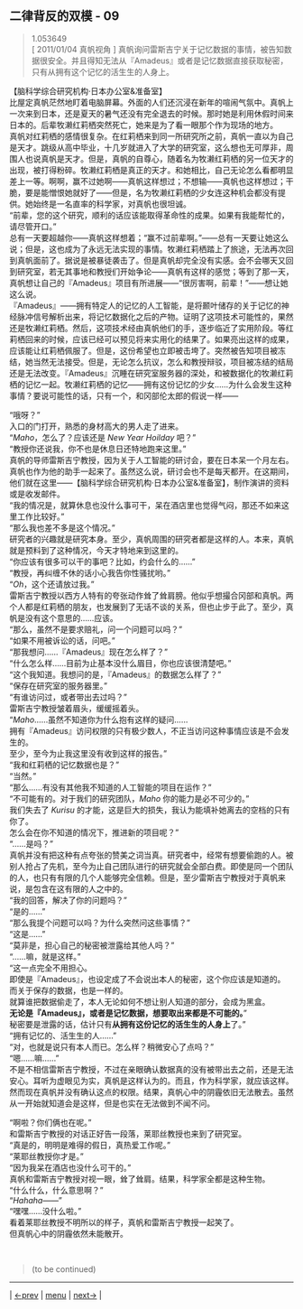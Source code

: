 ## 二律背反的双模 - 09
> 1.053649  
> [ 2011/01/04 真帆视角 ] 真帆询问雷斯吉宁关于记忆数据的事情，被告知数据很安全。并且得知无法从『Amadeus』或者是记忆数据直接获取秘密，只有从拥有这个记忆的活生生的人身上。  

【脑科学综合研究机构·日本办公室&准备室】  
比屋定真帆茫然地盯着电脑屏幕。外面的人们还沉浸在新年的喧闹气氛中。真帆上一次来到日本，还是夏天的暑气还没有完全退去的时候。那时她是利用休假时间来日本的。后辈牧濑红莉栖突然死亡，她来是为了看一眼那个作为现场的地方。  
真帆对红莉栖的感情很复杂。在红莉栖来到同一所研究所之前，真帆一直以为自己是天才。跳级从高中毕业，十几岁就进入了大学的研究室，这么想也无可厚非，周围人也说真帆是天才。但是，真帆的自尊心，随着名为牧濑红莉栖的另一位天才的出现，被打得粉碎。牧濑红莉栖是真正的天才。和她相比，自己无论怎么看都明显差上一等。啊啊，赢不过她啊——真帆这样想过；不想输——真帆也这样想过；干脆，要是能憎恨她就好了——但是，名为牧濑红莉栖的少女连这种机会都没有提供。她始终是一名直率的科学家，对真帆也很坦诚。  
“前辈，您的这个研究，顺利的话应该能取得革命性的成果。如果有我能帮忙的，请尽管开口。”  
总有一天要超越你——真帆这样想着；“赢不过前辈啊。”——总有一天要让她这么说；但是，这也成为了永远无法实现的事情。牧濑红莉栖踏上了旅途，无法再次回到真帆面前了。据说是被暴徒袭击了。但是真帆却完全没有实感。会不会哪天又回到研究室，若无其事地和教授们开始争论——真帆有这样的感觉；等到了那一天，真帆想让自己的『Amadeus』项目有所进展——“很厉害啊，前辈！”——想让她这么说。  
『Amadeus』——拥有特定人的记忆的人工智能，是将颞叶储存的关于记忆的神经脉冲信号解析出来，将记忆数据化之后的产物。证明了这项技术可能性的，果然还是牧濑红莉栖。然后，这项技术经由真帆他们的手，逐步临近了实用阶段。等红莉栖回来的时候，应该已经可以预见将来实用化的结果了。如果亮出这样的成果，应该能让红莉栖佩服了。但是，这份希望也立即被击垮了。突然被告知项目被冻结，她当然无法接受。但是，无论怎么抗议，怎么和教授辩驳，项目被冻结的结局还是无法改变。『Amadeus』沉睡在研究室服务器的深处，和被数据化的牧濑红莉栖的记忆一起。牧濑红莉栖的记忆——拥有这份记忆的少女……为什么会发生这种事情？要说可能性的话，只有一个，和冈部伦太郎的假说一样——  

“哦呀？”  
入口的门打开，熟悉的身材高大的男人走了进来。  
“*Maho*，怎么了？应该还是 *New Year Hoilday* 吧？”  
“教授你还说我，你不也是休息日还特地跑来这里。”  
真帆的导师雷斯吉宁教授，因为关于人工智能的研讨会，要在日本呆一个月左右。真帆也作为他的助手一起来了。虽然这么说，研讨会也不是每天都开。在这期间，他们就在这里——【脑科学综合研究机构·日本办公室&准备室】，制作演讲的资料或是收发邮件。  
“我的情况是，就算休息也没什么事可干，呆在酒店里也觉得气闷，那还不如来这里工作比较好。”  
“那么我也差不多是这个情况。”  
研究者的兴趣就是研究本身。至少，真帆周围的研究者都是这样的人。本来，真帆就是预料到了这种情况，今天才特地来到这里的。  
“你应该有很多可以干的事吧？比如，约会什么的……”  
“教授，再纠缠不休的话小心我告你性骚扰哟。”  
“*Oh*，这个还请放过我。”  
雷斯吉宁教授以西方人特有的夸张动作耸了耸肩膀。他似乎想撮合冈部和真帆。两个人都是红莉栖的朋友，也发展到了无话不谈的关系，但也止步于此了。至少，真帆是没有这个意思的……应该。  
“那么，虽然不是要求赔礼，问一个问题可以吗？”  
“如果不用被诉讼的话，问吧。”  
“那我想问……『Amadeus』现在怎么样了？”  
“什么怎么样……目前为止基本没什么眉目，你也应该很清楚吧。”  
“这个我知道。我想问的是，『Amadeus』的数据怎么样了？”  
“保存在研究室的服务器里。”  
“有谁访问过，或者带出去过吗？”  
雷斯吉宁教授皱着眉头，缓缓摇着头。  
“*Maho*……虽然不知道你为什么抱有这样的疑问……  
 拥有『Amadeus』访问权限的只有极少数人，不正当访问这种事情应该是不会发生的。  
 至少，至今为止我这里没有收到这样的报告。”  
“我和红莉栖的记忆数据也是？”  
“当然。”  
“那么……有没有其他我不知道的人工智能的项目在运作？”  
“不可能有的。对于我们的研究团队，*Maho* 你的能力是必不可少的。”  
 我们失去了 *Kurisu* 的才能，这是巨大的损失，我认为能填补她离去的空档的只有你了。  
 怎么会在你不知道的情况下，推进新的项目呢？”  
“……是吗？”  
真帆并没有把这种有点夸张的赞美之词当真。研究者中，经常有想要偷跑的人。被别人抢占了先机，至今为止自己团队进行的研究就会全部白费。即使是同一个团队的人，也只有有限的几个人能够完全信赖。但是，至少雷斯吉宁教授对于真帆来说，是包含在这有限的人之中的。  
“我的回答，解决了你的问题吗？”  
“是的……”  
“那么我提个问题可以吗？为什么突然问这些事情？”  
“这是……”  
“莫非是，担心自己的秘密被泄露给其他人吗？”  
“……嘛，就是这样。”  
“这一点完全不用担心。  
 即使是『Amadeus』，也设定成了不会说出本人的秘密，这个你应该是知道的。  
 而关于保存的数据，也是一样的。  
 就算谁把数据偷走了，本人无论如何不想让别人知道的部分，会成为黑盒。  
 **无论是『Amadeus』，或者是记忆数据，想要取出来都是不可能的。**”  
 秘密要是泄露的话，估计只有**从拥有这份记忆的活生生的人身上**了。”  
“拥有记忆的、活生生的人……”  
“对，也就是说只有本人而已。怎么样？稍微安心了点吗？”  
“嗯……嘛……”  
不是不相信雷斯吉宁教授，不过在亲眼确认数据真的没有被带出去之前，还是无法安心。耳听为虚眼见为实，真帆是这样认为的。而且，作为科学家，就应该这样。然而现在真帆并没有确认这点的权限。结果，真帆心中的阴霾依旧无法散去。虽然从一开始就知道会是这样，但是也实在无法做到不闻不问。  

“啊啦？你们俩也在呢。”  
和雷斯吉宁教授的对话正好告一段落，莱耶丝教授也来到了研究室。  
“真是的，明明是难得的假日，真热爱工作呢。”  
“莱耶丝教授你才是。”  
“因为我呆在酒店也没什么可干的。”  
真帆和雷斯吉宁教授对视一眼，耸了耸肩。结果，科学家全都是这种生物。  
“什么什么，什么意思啊？”  
“*Hahaha——*”  
“嘿嘿……没什么啦。”  
看着莱耶丝教授不明所以的样子，真帆和雷斯吉宁教授一起笑了。  
但真帆心中的阴霾依然未能散开。  


<br/>

> (to be continued)
---

| [←prev](./0101) | [menu](../) | [next→](./0103) |
